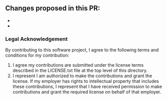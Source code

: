 ## Changes proposed in this PR:
-
-

### Legal Acknowledgement

By contributing to this software project, I agree to the following terms and conditions for my
contribution:

1. I agree my contributions are submitted under the license terms described in the LICENSE.txt file
   at the top level of this directory.
2. I represent I am authorized to make the contributions and grant the license. If my employer has
   rights to intellectual property that includes these contributions, I represent that I have
   received permission to make contributions and grant the required license on behalf of that
   employer.
